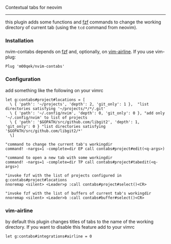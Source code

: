 Contextual tabs for neovim

---

this plugin adds some functions and [fzf](https://github.com/junegunn/fzf) commands to change the working
directory of current tab (using the `tcd` command from neovim).

### Installation

nvim-contabs depends on [fzf](https://github.com/junegunn/fzf) and, optionally, on [vim-airline](https://github.com/vim-airline/vim-airline). If you use vim-plug:

```
Plug 'm00qek/nvim-contabs'
```

### Configuration

add something like the following on your vimrc

```
let g:contabs#project#locations = [
  \ { 'path': '~/projects', 'depth': 2, 'git_only': 1 },  "list directories satisfying '~/projects/*/*/.git' 
  \ { 'path': '~/.config/nvim', 'depth': 0, 'git_only': 0 }, "add only '~/.config/nvim' to list of projects
  \ { 'path': '$GOPATH/src/github.com/libgit2', 'depth': 1, 'git_only': 0 } "list directories satisfying '$GOPATH/src/github.com/libgit2/*' 
  \]

"command to change the current tab's workingdir
command! -nargs=1 -complete=dir EP call contabs#project#edit(<q-args>)

"command to open a new tab with some workingdir
command! -nargs=1 -complete=dir TP call contabs#project#tabedit(<q-args>)

"invoke fzf with the list of projects configured in g:contabs#project#locations
nnoremap <silent> <Leader>p :call contabs#project#select()<CR>

"invoke fzf with the list of buffers of current tab's workingdir
nnoremap <silent> <Leader>b :call contabs#buffer#select()<CR>
```

### vim-airline

by default this plugin changes titles of tabs to the name of the working
directory. If you want to disable this feature add to your vimrc

```
let g:contabs#integrations#airline = 0
```

